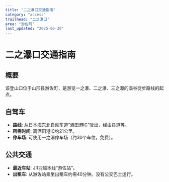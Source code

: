 ```yaml
---
title: "二之瀑口交通指南"
category: "access"
trailhead: "二之瀑口"
area: "游佐町"
last_updated: "2025-06-30"
---
```


# 二之瀑口交通指南

## 概要
该登山口位于山形县游佐町，是游览一之瀑、二之瀑、三之瀑的溪谷徒步路线的起点。

## 自驾车
- **路线**: 从日本海东北自动车道“酒田港IC”驶出，经由县道等。
- **所需时间**: 离酒田港IC约21公里。
- **停车场**: 可使用一之瀑停车场（约30个车位，免费）。

## 公共交通
- **最近车站**: JR羽越本线“游佐站”。
- **出租车**: 从游佐站乘坐出租车约需40分钟。没有公交巴士运行。